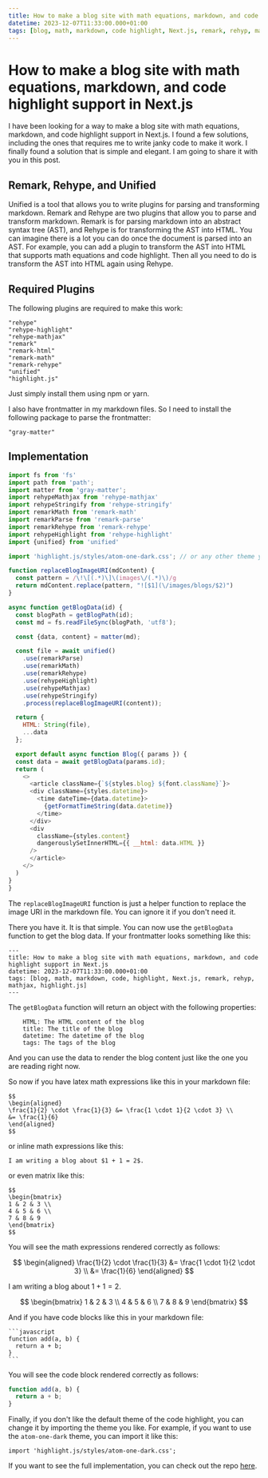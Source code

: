 ```yaml
---
title: How to make a blog site with math equations, markdown, and code highlight support in Next.js
datetime: 2023-12-07T11:33:00.000+01:00
tags: [blog, math, markdown, code highlight, Next.js, remark, rehyp, mathjax, highlight.js]
---
```


# How to make a blog site with math equations, markdown, and code highlight support in Next.js

I have been looking for a way to make a blog site with math equations, markdown, and code highlight support in Next.js. I found a few solutions, including the ones that requires me to write janky code to make it work. I finally found a solution that is simple and elegant. I am going to share it with you in this post.

## Remark, Rehype, and Unified
Unified is a tool that allows you to write plugins for parsing and transforming markdown. Remark and Rehype are two plugins that allow you to parse and transform markdown. Remark is for parsing markdown into an abstract syntax tree (AST), and Rehype is for transforming the AST into HTML. You can imagine there is a lot you can do once the document is parsed into an AST. For example, you can add a plugin to transform the AST into HTML that supports math equations and code highlight. Then all you need to do is transform the AST into HTML again using Rehype.

## Required Plugins
The following plugins are required to make this work:

    "rehype"
    "rehype-highlight"
    "rehype-mathjax"
    "remark"
    "remark-html"
    "remark-math"
    "remark-rehype"
    "unified"
    "highlight.js"

Just simply install them using npm or yarn.

I also have frontmatter in my markdown files. So I need to install the following package to parse the frontmatter:
    
    "gray-matter"

## Implementation
```javascript
import fs from 'fs'
import path from 'path';
import matter from 'gray-matter';
import rehypeMathjax from 'rehype-mathjax'
import rehypeStringify from 'rehype-stringify'
import remarkMath from 'remark-math'
import remarkParse from 'remark-parse'
import remarkRehype from 'remark-rehype'
import rehypeHighlight from 'rehype-highlight'
import {unified} from 'unified'

import 'highlight.js/styles/atom-one-dark.css'; // or any other theme you like

function replaceBlogImageURI(mdContent) {
  const pattern = /\!\[(.*)\]\(images\/(.*)\)/g
  return mdContent.replace(pattern, "![$1](\/images/blogs/$2)")
}

async function getBlogData(id) {
  const blogPath = getBlogPath(id);
  const md = fs.readFileSync(blogPath, 'utf8');

  const {data, content} = matter(md);

  const file = await unified()
    .use(remarkParse)
    .use(remarkMath)
    .use(remarkRehype)
    .use(rehypeHighlight)
    .use(rehypeMathjax)
    .use(rehypeStringify)
    .process(replaceBlogImageURI(content));

  return {
    HTML: String(file),
    ...data
  };

  export default async function Blog({ params }) {
  const data = await getBlogData(params.id);
  return (
    <>
      <article className={`${styles.blog} ${font.className}`}>
      <div className={styles.datetime}>
        <time dateTime={data.datetime}>
          {getFormatTimeString(data.datetime)}
        </time>
      </div>
      <div 
        className={styles.content} 
        dangerouslySetInnerHTML={{ __html: data.HTML }} 
      />
      </article>
    </>
  )
}
}
```

The `replaceBlogImageURI` function is just a helper function to replace the image URI in the markdown file. You can ignore it if you don't need it.

There you have it. It is that simple. You can now use the `getBlogData` function to get the blog data. If your frontmatter looks something like this:

    ---
    title: How to make a blog site with math equations, markdown, and code highlight support in Next.js
    datetime: 2023-12-07T11:33:00.000+01:00
    tags: [blog, math, markdown, code, highlight, Next.js, remark, rehyp, mathjax, highlight.js]
    ---

The `getBlogData` function will return an object with the following properties:
    
        HTML: The HTML content of the blog
        title: The title of the blog
        datetime: The datetime of the blog
        tags: The tags of the blog

And you can use the data to render the blog content just like the one you are reading right now.

So now if you have latex math expressions like this in your markdown file:

    $$
    \begin{aligned}
    \frac{1}{2} \cdot \frac{1}{3} &= \frac{1 \cdot 1}{2 \cdot 3} \\
    &= \frac{1}{6}
    \end{aligned}
    $$

or inline math expressions like this:

    I am writing a blog about $1 + 1 = 2$.

or even matrix like this:

    $$
    \begin{bmatrix}
    1 & 2 & 3 \\
    4 & 5 & 6 \\
    7 & 8 & 9
    \end{bmatrix}
    $$

You will see the math expressions rendered correctly as follows:

$$
\begin{aligned}
\frac{1}{2} \cdot \frac{1}{3} &= \frac{1 \cdot 1}{2 \cdot 3} \\
&= \frac{1}{6}
\end{aligned}
$$

I am writing a blog about $1 + 1 = 2$.

$$
\begin{bmatrix}
1 & 2 & 3 \\
4 & 5 & 6 \\
7 & 8 & 9
\end{bmatrix}
$$

And if you have code blocks like this in your markdown file:

    ```javascript
    function add(a, b) {
      return a + b;
    }
    ```

You will see the code block rendered correctly as follows:

```javascript
function add(a, b) {
  return a + b;
}
```

Finally, if you don't like the default theme of the code highlight, you can change it by importing the theme you like. For example, if you want to use the `atom-one-dark` theme, you can import it like this:

    import 'highlight.js/styles/atom-one-dark.css';

If you want to see the full implementation, you can check out the repo [here](https://github.com/JasonWurunfei/RunfeiWu).

